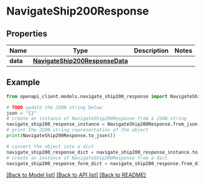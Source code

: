 # NavigateShip200Response



## Properties

Name | Type | Description | Notes
------------ | ------------- | ------------- | -------------
**data** | [**NavigateShip200ResponseData**](NavigateShip200ResponseData.md) |  | 

## Example

```python
from openapi_client.models.navigate_ship200_response import NavigateShip200Response

# TODO update the JSON string below
json = "{}"
# create an instance of NavigateShip200Response from a JSON string
navigate_ship200_response_instance = NavigateShip200Response.from_json(json)
# print the JSON string representation of the object
print(NavigateShip200Response.to_json())

# convert the object into a dict
navigate_ship200_response_dict = navigate_ship200_response_instance.to_dict()
# create an instance of NavigateShip200Response from a dict
navigate_ship200_response_form_dict = navigate_ship200_response.from_dict(navigate_ship200_response_dict)
```
[[Back to Model list]](../README.md#documentation-for-models) [[Back to API list]](../README.md#documentation-for-api-endpoints) [[Back to README]](../README.md)


